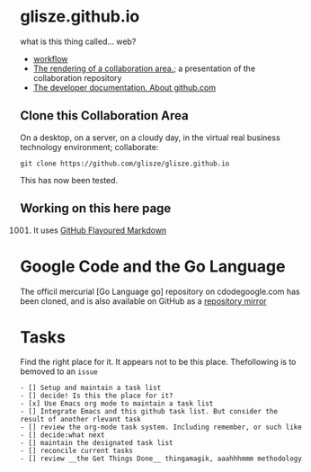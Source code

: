 glisze.github.io
================

what is this thing called...  web?


* [workflow](https://github.com/blog/1557-github-flow-in-the-browser)
* [The rendering of a collaboration area.](http://glisze.github.io); a presentation of the collaboration repository
* [The developer documentation. About github.com](http://developer.github.com/v3/)

## Clone this Collaboration Area

On a desktop, on a server, on a cloudy day, in the virtual real business technology environment;
collaborate:

    git clone https://github.com/glisze/glisze.github.io

This has now been tested.

## Working on this here page

1001. It uses [GitHub Flavoured Markdown][gfm]

Google Code and the Go Language
===============================
The officil mercurial [Go Language go] repository on cdodegoogle.com has been cloned,
and is also available on GitHub as a [repository mirror][go-mirror]

Tasks
======
Find the right place for it. It appears not to be this place.
Thefollowing is to bemoved to an ```issue```

```
- [] Setup and maintain a task list
- [] decide! Is this the place for it?
- [x] Use Emacs org mode to maintain a task list
- [] Integrate Emacs and this github task list. But consider the result of another rlevant task
- [] review the org-mode task system. Including remember, or such like
- [] decide:what next
- [] maintain the designated task list
- [] reconcile current tasks
- [] review __the Get Things Done__ thingamagik, aaahhhmmm methodology
```

[go]: https://code.google.com/r/gunterliszewski-go/ "Google Code - Go Repository"
[gfm]: https://help.github.com/articles/github-flavored-markdown "GitHub Flavours marksown"
[go-mirror]: http://github.com/go "Go Language Repository mirror of google code"
